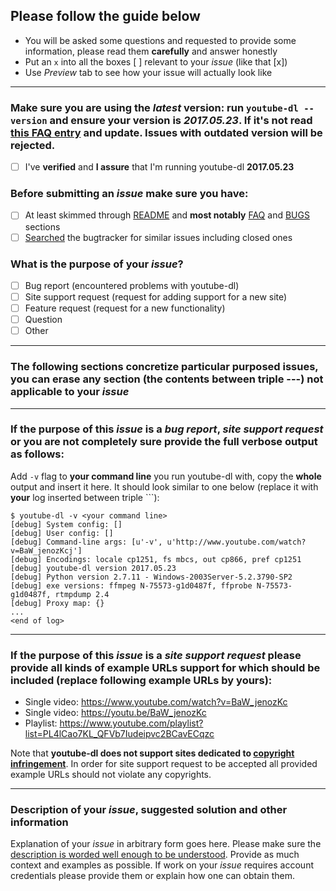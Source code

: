 ## Please follow the guide below

- You will be asked some questions and requested to provide some information, please read them **carefully** and answer honestly
- Put an `x` into all the boxes [ ] relevant to your *issue* (like that [x])
- Use *Preview* tab to see how your issue will actually look like

---

### Make sure you are using the *latest* version: run `youtube-dl --version` and ensure your version is *2017.05.23*. If it's not read [this FAQ entry](https://github.com/rg3/youtube-dl/blob/master/README.md#how-do-i-update-youtube-dl) and update. Issues with outdated version will be rejected.
- [ ] I've **verified** and **I assure** that I'm running youtube-dl **2017.05.23**

### Before submitting an *issue* make sure you have:
- [ ] At least skimmed through [README](https://github.com/rg3/youtube-dl/blob/master/README.md) and **most notably** [FAQ](https://github.com/rg3/youtube-dl#faq) and [BUGS](https://github.com/rg3/youtube-dl#bugs) sections
- [ ] [Searched](https://github.com/rg3/youtube-dl/search?type=Issues) the bugtracker for similar issues including closed ones

### What is the purpose of your *issue*?
- [ ] Bug report (encountered problems with youtube-dl)
- [ ] Site support request (request for adding support for a new site)
- [ ] Feature request (request for a new functionality)
- [ ] Question
- [ ] Other

---

### The following sections concretize particular purposed issues, you can erase any section (the contents between triple ---) not applicable to your *issue*

---

### If the purpose of this *issue* is a *bug report*, *site support request* or you are not completely sure provide the full verbose output as follows:

Add `-v` flag to **your command line** you run youtube-dl with, copy the **whole** output and insert it here. It should look similar to one below (replace it with **your** log inserted between triple ```):
```
$ youtube-dl -v <your command line>
[debug] System config: []
[debug] User config: []
[debug] Command-line args: [u'-v', u'http://www.youtube.com/watch?v=BaW_jenozKcj']
[debug] Encodings: locale cp1251, fs mbcs, out cp866, pref cp1251
[debug] youtube-dl version 2017.05.23
[debug] Python version 2.7.11 - Windows-2003Server-5.2.3790-SP2
[debug] exe versions: ffmpeg N-75573-g1d0487f, ffprobe N-75573-g1d0487f, rtmpdump 2.4
[debug] Proxy map: {}
...
<end of log>
```

---

### If the purpose of this *issue* is a *site support request* please provide all kinds of example URLs support for which should be included (replace following example URLs by **yours**):
- Single video: https://www.youtube.com/watch?v=BaW_jenozKc
- Single video: https://youtu.be/BaW_jenozKc
- Playlist: https://www.youtube.com/playlist?list=PL4lCao7KL_QFVb7Iudeipvc2BCavECqzc

Note that **youtube-dl does not support sites dedicated to [copyright infringement](https://github.com/rg3/youtube-dl#can-you-add-support-for-this-anime-video-site-or-site-which-shows-current-movies-for-free)**. In order for site support request to be accepted all provided example URLs should not violate any copyrights.

---

### Description of your *issue*, suggested solution and other information

Explanation of your *issue* in arbitrary form goes here. Please make sure the [description is worded well enough to be understood](https://github.com/rg3/youtube-dl#is-the-description-of-the-issue-itself-sufficient). Provide as much context and examples as possible.
If work on your *issue* requires account credentials please provide them or explain how one can obtain them.
